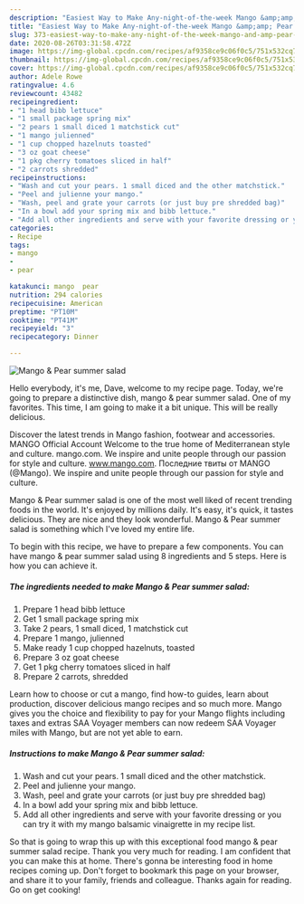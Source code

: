 ```yaml
---
description: "Easiest Way to Make Any-night-of-the-week Mango &amp;amp; Pear summer salad"
title: "Easiest Way to Make Any-night-of-the-week Mango &amp;amp; Pear summer salad"
slug: 373-easiest-way-to-make-any-night-of-the-week-mango-and-amp-pear-summer-salad
date: 2020-08-26T03:31:58.472Z
image: https://img-global.cpcdn.com/recipes/af9358ce9c06f0c5/751x532cq70/mango-pear-summer-salad-recipe-main-photo.jpg
thumbnail: https://img-global.cpcdn.com/recipes/af9358ce9c06f0c5/751x532cq70/mango-pear-summer-salad-recipe-main-photo.jpg
cover: https://img-global.cpcdn.com/recipes/af9358ce9c06f0c5/751x532cq70/mango-pear-summer-salad-recipe-main-photo.jpg
author: Adele Rowe
ratingvalue: 4.6
reviewcount: 43482
recipeingredient:
- "1 head bibb lettuce"
- "1 small package spring mix"
- "2 pears 1 small diced 1 matchstick cut"
- "1 mango julienned"
- "1 cup chopped hazelnuts toasted"
- "3 oz goat cheese"
- "1 pkg cherry tomatoes sliced in half"
- "2 carrots shredded"
recipeinstructions:
- "Wash and cut your pears. 1 small diced and the other matchstick."
- "Peel and julienne your mango."
- "Wash, peel and grate your carrots (or just buy pre shredded bag)"
- "In a bowl add your spring mix and bibb lettuce."
- "Add all other ingredients and serve with your favorite dressing or you can try it with my mango balsamic vinaigrette in my recipe list."
categories:
- Recipe
tags:
- mango
- 
- pear

katakunci: mango  pear 
nutrition: 294 calories
recipecuisine: American
preptime: "PT10M"
cooktime: "PT41M"
recipeyield: "3"
recipecategory: Dinner

---
```



![Mango &amp; Pear summer salad](https://img-global.cpcdn.com/recipes/af9358ce9c06f0c5/751x532cq70/mango-pear-summer-salad-recipe-main-photo.jpg)

Hello everybody, it's me, Dave, welcome to my recipe page. Today, we're going to prepare a distinctive dish, mango &amp; pear summer salad. One of my favorites. This time, I am going to make it a bit unique. This will be really delicious.

Discover the latest trends in Mango fashion, footwear and accessories. MANGO Official Account Welcome to the true home of Mediterranean style and culture. mango.com. We inspire and unite people through our passion for style and culture. www.mango.com. Последние твиты от MANGO (@Mango). We inspire and unite people through our passion for style and culture.

Mango &amp; Pear summer salad is one of the most well liked of recent trending foods in the world. It's enjoyed by millions daily. It's easy, it's quick, it tastes delicious. They are nice and they look wonderful. Mango &amp; Pear summer salad is something which I've loved my entire life.


To begin with this recipe, we have to prepare a few components. You can have mango &amp; pear summer salad using 8 ingredients and 5 steps. Here is how you can achieve it.

<!--inarticleads1-->

##### The ingredients needed to make Mango &amp; Pear summer salad:

1. Prepare 1 head bibb lettuce
1. Get 1 small package spring mix
1. Take 2 pears, 1 small diced, 1 matchstick cut
1. Prepare 1 mango, julienned
1. Make ready 1 cup chopped hazelnuts, toasted
1. Prepare 3 oz goat cheese
1. Get 1 pkg cherry tomatoes sliced in half
1. Prepare 2 carrots, shredded


Learn how to choose or cut a mango, find how-to guides, learn about production, discover delicious mango recipes and so much more. Mango gives you the choice and flexibility to pay for your Mango flights including taxes and extras SAA Voyager members can now redeem SAA Voyager miles with Mango, but are not yet able to earn. 

<!--inarticleads2-->

##### Instructions to make Mango &amp; Pear summer salad:

1. Wash and cut your pears. 1 small diced and the other matchstick.
1. Peel and julienne your mango.
1. Wash, peel and grate your carrots (or just buy pre shredded bag)
1. In a bowl add your spring mix and bibb lettuce.
1. Add all other ingredients and serve with your favorite dressing or you can try it with my mango balsamic vinaigrette in my recipe list.




So that is going to wrap this up with this exceptional food mango &amp; pear summer salad recipe. Thank you very much for reading. I am confident that you can make this at home. There's gonna be interesting food in home recipes coming up. Don't forget to bookmark this page on your browser, and share it to your family, friends and colleague. Thanks again for reading. Go on get cooking!
